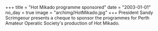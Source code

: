 +++
title = "Hot Mikado programme sponsored"
date = "2003-01-01"
no_day = true
image = "archimg/HotMikado.jpg"
+++
President Sandy Scrimgeour presents a cheque to sponsor the programmes for Perth Amateur Operatic Society's production of Hot Mikado.